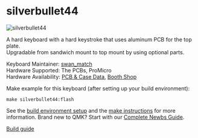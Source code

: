 # silverbullet44

![silverbullet44](https://cdn-ak.f.st-hatena.com/images/fotolife/s/swan_match/20191017/20191017020317.jpg)

A hard keyboard with a hard keystroke that uses aluminum PCB for the top plate.  
Upgradable from sandwich mount to top mount by using optional parts.

Keyboard Maintainer: [swan_match](https://github.com/swanmatch/)  
Hardware Supported: The PCBs, ProMicro  
Hardware Availability: [PCB & Case Data](https://github.com/swanmatch/silverbullet44), [Booth Shop](https://swanmatch.booth.pm/items/1561270)

Make example for this keyboard (after setting up your build environment):

    make silverbullet44:flash

See the [build environment setup](https://docs.qmk.fm/#/getting_started_build_tools) and the [make instructions](https://docs.qmk.fm/#/getting_started_make_guide) for more information. Brand new to QMK? Start with our [Complete Newbs Guide](https://docs.qmk.fm/#/newbs).

[Build guide](https://swanmatch.github.io/silverbullet44/)

